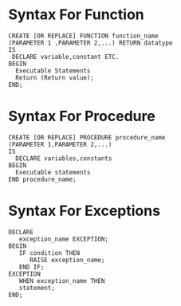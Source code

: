 # Syntax For Function

```
CREATE [OR REPLACE] FUNCTION function_name
(PARAMETER 1 ,PARAMETER 2,...) RETURN datatype
IS
 DECLARE variable,constant ETC.
BEGIN
  Executable Statements
  Return (Return value);
END;
```

# Syntax For Procedure

```
CREATE [OR REPLACE] PROCEDURE procedure_name
(PARAMETER 1,PARAMETER 2,...)
IS
  DECLARE variables,constants
BEGIN
  Executable statements
END procedure_name;
```

# Syntax For Exceptions
```
DECLARE 
   exception_name EXCEPTION; 
BEGIN 
   IF condition THEN 
      RAISE exception_name; 
   END IF; 
EXCEPTION 
   WHEN exception_name THEN 
   statement; 
END; 
```